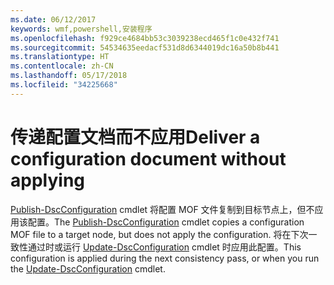 ```yaml
---
ms.date: 06/12/2017
keywords: wmf,powershell,安装程序
ms.openlocfilehash: f929ce4684bb53c3039238ecd465f1c0e432f741
ms.sourcegitcommit: 54534635eedacf531d8d6344019dc16a50b8b441
ms.translationtype: HT
ms.contentlocale: zh-CN
ms.lasthandoff: 05/17/2018
ms.locfileid: "34225668"
---
```

# <a name="deliver-a-configuration-document-without-applying"></a><span data-ttu-id="adc21-102">传递配置文档而不应用</span><span class="sxs-lookup"><span data-stu-id="adc21-102">Deliver a configuration document without applying</span></span>

<span data-ttu-id="adc21-103">[Publish-DscConfiguration](https://technet.microsoft.com/library/mt517875.aspx) cmdlet 将配置 MOF 文件复制到目标节点上，但不应用该配置。</span><span class="sxs-lookup"><span data-stu-id="adc21-103">The [Publish-DscConfiguration](https://technet.microsoft.com/library/mt517875.aspx) cmdlet copies a configuration MOF file to a target node, but does not apply the configuration.</span></span>
<span data-ttu-id="adc21-104">将在下次一致性通过时或运行 [Update-DscConfiguration](https://technet.microsoft.com/library/mt143541.aspx) cmdlet 时应用此配置。</span><span class="sxs-lookup"><span data-stu-id="adc21-104">This configuration is applied during the next consistency pass, or when you run the [Update-DscConfiguration](https://technet.microsoft.com/library/mt143541.aspx) cmdlet.</span></span>
